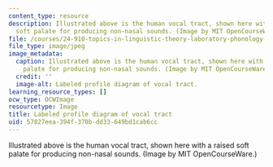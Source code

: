 ```yaml
---
content_type: resource
description: Illustrated above is the human vocal tract, shown here with a raised
  soft palate for producing non-nasal sounds. (Image by MIT OpenCourseWare.)
file: /courses/24-910-topics-in-linguistic-theory-laboratory-phonology-spring-2007/57827eea394f370bdd33649bd1cab6cc_24-910s07-th.jpg
file_type: image/jpeg
image_metadata:
  caption: Illustrated above is the human vocal tract, shown here with a raised soft
    palate for producing non-nasal sounds. (Image by MIT OpenCourseWare.)
  credit: ''
  image-alt: Labeled profile diagram of vocal tract.
learning_resource_types: []
ocw_type: OCWImage
resourcetype: Image
title: Labeled profile diagram of vocal tract
uid: 57827eea-394f-370b-dd33-649bd1cab6cc
---
```

Illustrated above is the human vocal tract, shown here with a raised soft palate for producing non-nasal sounds. (Image by MIT OpenCourseWare.)


